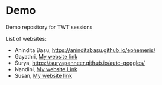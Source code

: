 # Demo

Demo repository for TWT sessions

List of websites:

- Anindita Basu, https://aninditabasu.github.io/ephemeris/
- Gayathri, [My website link](https://gayathri-krishnaswamy.github.io/TWTdocwebsite/)
- Surya, https://suryapanneer.github.io/auto-goggles/
- Nandini, [My website Link](https://nandini-tw13.github.io/expert-broccoli/)
- Susan, [My website link](https://susanrony.github.io/Psalms/)
